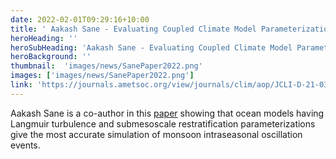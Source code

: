 ```yaml
---
date: 2022-02-01T09:29:16+10:00
title: ' Aakash Sane - Evaluating Coupled Climate Model Parameterizations'
heroHeading: ''
heroSubHeading: 'Aakash Sane - Evaluating Coupled Climate Model Parameterizations via Skill at Reproducing the Monsoon Intraseasonal Oscillation'
heroBackground: ''
thumbnail:  'images/news/SanePaper2022.png'
images: ['images/news/SanePaper2022.png']
link: 'https://journals.ametsoc.org/view/journals/clim/aop/JCLI-D-21-0337.1/JCLI-D-21-0337.1.xml' 
---
```


Aakash Sane is a co-author in this [paper](https://journals.ametsoc.org/view/journals/clim/aop/JCLI-D-21-0337.1/JCLI-D-21-0337.1.xml) showing that ocean models having Langmuir turbulence and submesoscale restratification parameterizations give the most accurate simulation of monsoon intraseasonal oscillation events.
